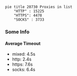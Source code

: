 
```mermaid
pie title 20730 Proxies in list
    "HTTP" : 15225
    "HTTPS": 4478
    "SOCKS" : 3733
```

### Some Info
#### Average Timeout

- mixed: 4.5s
- http: 2.4s
- https: 7.6s
- socks: 6.4s